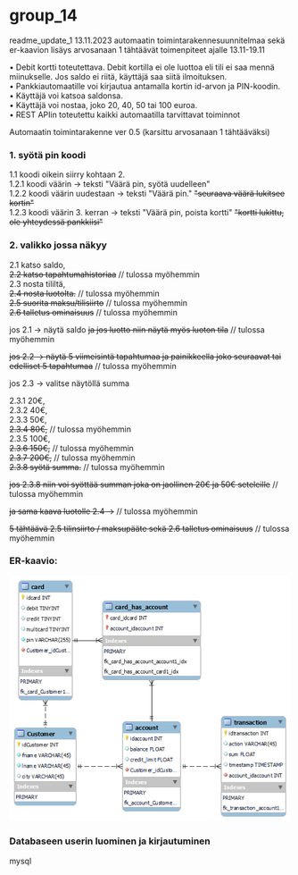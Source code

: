 # group_14

readme_update_1 13.11.2023
automaatin toimintarakennesuunnitelmaa sekä er-kaavion lisäys
arvosanaan 1 tähtäävät toimenpiteet ajalle 13.11-19.11

• Debit kortti toteutettava. Debit kortilla ei ole luottoa eli tili ei saa mennä miinukselle. Jos saldo ei riitä, käyttäjä saa siitä ilmoituksen.  
• Pankkiautomaatille voi kirjautua antamalla kortin id-arvon ja PIN-koodin.  
• Käyttäjä voi katsoa saldonsa.  
• Käyttäjä voi nostaa, joko 20, 40, 50 tai 100 euroa.  
• REST APIin toteutettu kaikki automaatilla tarvittavat toiminnot  

Automaatin toimintarakenne ver 0.5 (karsittu arvosanaan 1 tähtääväksi)


### 1. syötä pin koodi

1.1 koodi oikein siirry kohtaan 2.  
1.2.1 koodi väärin -> teksti "Väärä pin, syötä uudelleen"  
1.2.2 koodi väärin uudestaan -> teksti "Väärä pin." ~~"seuraava väärä lukitsee kortin"~~  
1.2.3 koodi väärin 3. kerran -> teksti "Väärä pin, poista kortti" ~~"kortti lukittu, ole yhteydessä pankkiisi"~~  


### 2. valikko jossa näkyy 

2.1 katso saldo,  
~~2.2 katso tapahtumahistoriaa~~ // tulossa myöhemmin  
2.3 nosta tililtä,  
~~2.4 nosta luotolta.~~ // tulossa myöhemmin  
~~2.5 suorita maksu/tilisiirto~~ // tulossa myöhemmin  
~~2.6 talletus ominaisuus~~ // tulossa myöhemmin  

jos 2.1 -> näytä saldo ~~ja jos luotto niin näytä myös luoton tila~~ // tulossa myöhemmin  

~~jos 2.2 -> näytä 5 viimeisintä tapahtumaa ja painikkeella joko seuraavat tai edelliset 5 tapahtumaa~~ // tulossa myöhemmin  

jos 2.3 -> valitse näytöllä summa  

2.3.1 20€,  
2.3.2 40€,  
2.3.3 50€,  
~~2.3.4 80€,~~ // tulossa myöhemmin  
2.3.5 100€,  
~~2.3.6 150€,~~ // tulossa myöhemmin  
~~2.3.7 200€,~~ // tulossa myöhemmin  
~~2.3.8 syötä summa.~~ // tulossa myöhemmin  

~~jos 2.3.8 niin voi syöttää summan joka on jaollinen 20€ ja 50€ seteleille~~ // tulossa myöhemmin  

~~ja sama kaava luotolle 2.4 ->~~ // tulossa myöhemmin  

~~5 tähtäävä 2.5 tilinsiirto / maksupääte sekä 2.6 talletus ominaisuus~~ // tulossa myöhemmin  

### ER-kaavio:


<img src=ER-kaavio_kuva_ver1.2.png>



### Databaseen userin luominen ja kirjautuminen  


mysql 
